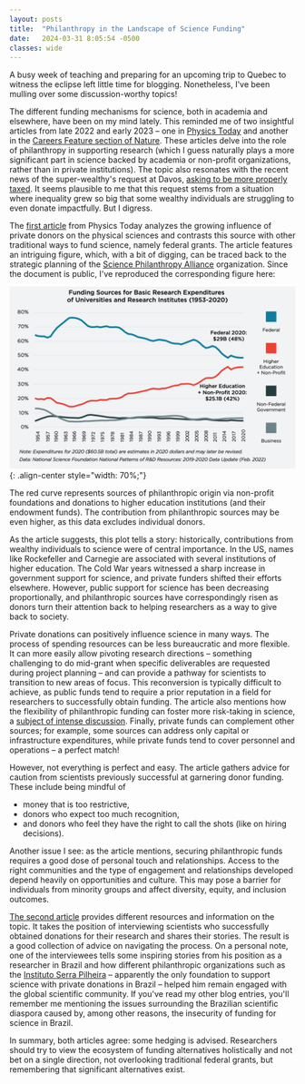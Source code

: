 ```yaml
---
layout: posts
title:  "Philanthropy in the Landscape of Science Funding"
date:   2024-03-31 8:05:54 -0500
classes: wide
---
```

A busy week of teaching and preparing for an upcoming trip to Quebec to witness the eclipse left little time for blogging. Nonetheless, I've been mulling over some discussion-worthy topics!

The different funding mechanisms for science, both in academia and elsewhere, have been on my mind lately. This reminded me of two insightful articles from late 2022 and early 2023 – one in [Physics Today](https://pubs.aip.org/physicstoday/article/75/11/24/2848605/Philanthropy-plays-a-growing-role-in-funding-US) and another in the [Careers Feature section of Nature](https://www.nature.com/articles/d41586-023-00077-2). These articles delve into the role of philanthropy in supporting research (which I guess naturally plays a more significant part in science backed by academia or non-profit organizations, rather than in private institutions). The topic also resonates with the recent news of the super-wealthy's request at Davos, [asking to be more properly taxed](https://www.theguardian.com/business/2024/jan/17/wealth-tax-super-rich-davos-abigail-disney-brian-cox-valerie-rockefeller#:~:text=%E2%80%9COur%20request%20is%20simple%3A%20we,harm%20our%20nations'%20economic%20growth.). It seems plausible to me that this request stems from a situation where inequality grew so big that some wealthy individuals are struggling to even donate impactfully. But I digress.

The [first article](https://pubs.aip.org/physicstoday/article/75/11/24/2848605/Philanthropy-plays-a-growing-role-in-funding-US) from Physics Today analyzes the growing influence of private donors on the physical sciences and contrasts this source with other traditional ways to fund science, namely federal grants. The article features an intriguing figure, which, with a bit of digging, can be traced back to the strategic planning of the [Science Philanthropy Alliance](https://sciencephilanthropyalliance.org/#) organization. Since the document is public, I've reproduced the corresponding figure here:

![image-center](/assets/images/sciencephilalliance.png){: .align-center style="width: 70%;"}

The red curve represents sources of philanthropic origin via non-profit foundations and donations to higher education institutions (and their endowment funds). The contribution from philanthropic sources may be even higher, as this data excludes individual donors.

As the article suggests, this plot tells a story: historically, contributions from wealthy individuals to science were of central importance. In the US, names like Rockefeller and Carnegie are associated with several institutions of higher education. The Cold War years witnessed a sharp increase in government support for science, and private funders shifted their efforts elsewhere. However, public support for science has been decreasing proportionally, and philanthropic sources have correspondingly risen as donors turn their attention back to helping researchers as a way to give back to society.

Private donations can positively influence science in many ways. The process of spending resources can be less bureaucratic and more flexible. It can more easily allow pivoting research directions – something challenging to do mid-grant when specific deliverables are requested during project planning – and can provide a pathway for scientists to transition to new areas of focus. This reconversion is typically difficult to achieve, as public funds tend to require a prior reputation in a field for researchers to successfully obtain funding. The article also mentions how the flexibility of philanthropic funding can foster more risk-taking in science, a [subject of intense discussion](https://www.nature.com/articles/d41586-024-00929-5?utm_source=Live+Audience&utm_campaign=45bbc57f69-briefing-dy-20240326&utm_medium=email&utm_term=0_b27a691814-45bbc57f69-52510728). Finally, private funds can complement other sources; for example, some sources can address only capital or infrastructure expenditures, while private funds tend to cover personnel and operations – a perfect match!

However, not everything is perfect and easy. The article gathers advice for caution from scientists previously successful at garnering donor funding. These include being mindful of 
* money that is too restrictive, 
* donors who expect too much recognition, 
* and donors who feel they have the right to call the shots (like on hiring decisions).

Another issue I see: as the article mentions, securing philanthropic funds requires a good dose of personal touch and relationships. Access to the right communities and the type of engagement and relationships developed depend heavily on opportunities and culture. This may pose a barrier for individuals from minority groups and affect diversity, equity, and inclusion outcomes.

[The second article](https://www.nature.com/articles/d41586-023-00077-2) provides different resources and information on the topic. It takes the position of interviewing scientists who successfully obtained donations for their research and shares their stories. The result is a good collection of advice on navigating the process. On a personal note, one of the interviewees tells some inspiring stories from his position as a researcher in Brazil and how different philanthropic organizations such as the [Instituto Serra Pilheira](https://serrapilheira.org/en/) – apparently the only foundation to support science with private donations in Brazil – helped him remain engaged with the global scientific community. If you've read my other blog entries, you'll remember me mentioning the issues surrounding the Brazilian scientific diaspora caused by, among other reasons, the insecurity of funding for science in Brazil.

In summary, both articles agree: some hedging is advised. Researchers should try to view the ecosystem of funding alternatives holistically and not bet on a single direction, not overlooking traditional federal grants, but remembering that significant alternatives exist.